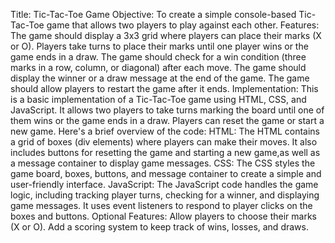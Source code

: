 Title: Tic-Tac-Toe Game
Objective: To create a simple console-based Tic-Tac-Toe game that allows two players to play against each other.
Features:
The game should display a 3x3 grid where players can place their marks (X or O).
Players take turns to place their marks until one player wins or the game ends in a draw.
The game should check for a win condition (three marks in a row, column, or diagonal) after each move.
The game should display the winner or a draw message at the end of the game.
The game should allow players to restart the game after it ends.
Implementation:
This is a basic implementation of a Tic-Tac-Toe game using HTML, CSS, and JavaScript. It allows two players to take turns marking the board until one of them wins or the game ends in a draw. Players can reset the game or start a new game.
Here's a brief overview of the code:
HTML: The HTML contains a grid of boxes (div elements) where players can make their moves. It also includes buttons for resetting the game and starting a new game,as well as a message container to display game messages.
CSS: The CSS styles the game board, boxes, buttons, and message container to create a simple and user-friendly interface.
JavaScript: The JavaScript code handles the game logic, including tracking player turns, checking for a winner, and displaying game messages.
It uses event listeners to respond to player clicks on the boxes and buttons.
Optional Features:
Allow players to choose their marks (X or O).
Add a scoring system to keep track of wins, losses, and draws.
